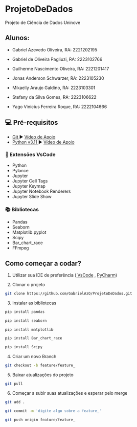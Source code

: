 # ProjetoDeDados
Projeto de Ciência de Dados Uninove

## Alunos:

* Gabriel Azevedo Oliveira, RA: 2221202195

* Gabriel de Oliveira Pagliuzi, RA: 2223102766

* Guilherme Nascimento Oliveira, RA: 2221201417

* Jonas Anderson Schwarzer, RA: 2223105230

* Mikaelly Araujo Galdino, RA: 2223103301

* Stefany da Silva Gomes, RA: 2223106622

* Yago Vinicius Ferreira Roque, RA: 2222104666


## 💻 Pré-requisitos

* <a href= "https://git-scm.com/downloads"> Git </a> :arrow_forward: <a href= "https://www.youtube.com/watch?v=Am46OOLgV4s"> Vídeo de Apoio</a>
* <a href= "https://www.python.org/downloads/"> Python v3.11 </a> :arrow_forward: <a href= "https://www.youtube.com/watch?v=eaFJwQRUE4k"> Vídeo de Apoio</a>

### :twisted_rightwards_arrows: Extensões VsCode

* Python
* Pylance
* Jupyter
* Jupyter Cell Tags
* Jupyter Keymap
* Jupyter Notebook Renderers
* Jupyter Slide Show

### :books: Bibliotecas

* Pandas
* Seaborn
* Matplotlib.pyplot
* Scipy
* Bar_chart_race
* FFmpeg

## Como começar a codar?

1. Utilizar sua IDE de preferência (<a href="https://code.visualstudio.com/download/"> VsCode</a> , <a href="https://www.jetbrains.com/pycharm/"> PyCharm</a>)

2. Clonar o projeto

```sh
git clone https://github.com/GabrielAzO/ProjetoDeDados.git
```

3. Instalar as bibliotecas
```sh
pip install pandas
```

```sh
pip install seaborn
```

```sh
pip install matplotlib
```
```sh
pip install Bar_chart_race
```
```sh
pip install Scipy
```

4. Criar um novo Branch 

```sh
git checkout -b feature/feature_
```

5. Baixar atualizações do projeto

```sh
git pull
```

6. Começar a subir suas atualizações e esperar pelo merge

```sh
git add .
```

```sh
git commit -m 'digite algo sobre a feature_' 
```

```sh
git push origin feature/feature_
```
